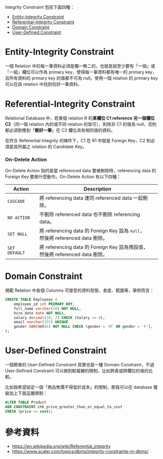 Integrity Constraint 包括下面四種：

- [Entity-Integrity Constraint](<#Entity-Integrity Constraint>)
- [Referential-Integrity Constraint](<#Referential-Integrity Constraint>)
- [Domain Constraint](<#Domain Constraint>)
- [User-Defined Constraint](<#User-Defined Constraint>)

# Entity-Integrity Constraint

一個 Relation 中的每一筆資料必須是獨一無二的，也就是說至少要有「一個」或「一組」欄位可以作為 primary key，使得每一筆資料都有唯一的 primary key，且所有資料的 primary key 的值都不可為 null。使用一個 relation 的 primary key 可以在該 relation 中找到恰好一筆資料。

# Referential-Integrity Constraint

Relational Database 中，若某個 relation R 的**某欄位 C1 reference 另一個欄位 C2**（同一個 relation 內的或不同 relation 的皆可），則除非 C1 的值為 null，否則都必須對應到「**剛好一筆**」在 C2 欄位具有相同值的資料。

在符合 Referential Integrity 的條件下，C1 在 R1 中就是 Foreign Key，C2 則必須是其所屬之 relation 的 Candidate Key。

### On-Delete Action

On-Delete Action 指的是當 referenced data 要被刪除時，referencing data 的 Foreign Key 要做什麼動作。On-Delete Action 有以下四種：

|Action|Description|
|---|---|
|`CASCADE`|將 referencing data 連同 referenced data 一起刪除。|
|`NO ACTION`|不刪除 referenced data 也不刪除 referencing data。|
|`SET NULL`|將 referencing data 的 Foreign Key 設為 `null`，</br>然後將 referenced data 刪除。|
|`SET DEFAULT`|將 referencing data 的 Foreign Key 設為預設值，</br>然後將 referenced data 刪除。|

# Domain Constraint

規範 Relation 中各個 Columns 可接受的資料型態、長度、範圍等，舉例而言：

```SQL
CREATE TABLE Employees (
    employee_id int PRIMARY KEY,
    full_name varchar(50) NOT NULL,
    hire_date date NOT NULL,
    salary decimal(10, 2) CHECK (Salary >= 0),
    email varchar(255) UNIQUE
    gender VARCHAR(6) NOT NULL CHECK (gender = 'M' OR gender = 'F'),
);
```

# User-Defined Constraint

一個簡單的 User-Defined Constraint 其實也是一種 Domain Constraint，不過 User-Defined Constraint 可以做到較複雜的限制，比如跨表或跨欄位的值的比較。

比如我希望設定一個「商品售價不得低於成本」的限制，那我可以在 database 層級加上下面這層限制：

```SQL
ALTER TABLE Product
ADD CONSTRAINT chk_price_greater_than_or_equal_to_cost
CHECK (price >= cost);
```

# 參考資料

- <https://en.wikipedia.org/wiki/Referential_integrity>
- <https://www.scaler.com/topics/dbms/integrity-constraints-in-dbms/>
